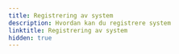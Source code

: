 ```yaml
---
title: Registrering av system
description: Hvordan kan du registrere system
linktitle: Registrering av system
hidden: true
---
```

